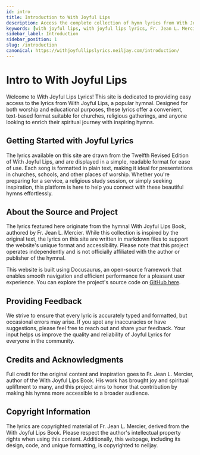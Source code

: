 ```yaml
---
id: intro
title: Introduction to With Joyful Lips
description: Access the complete collection of hymn lyrics from With Joyful Lips by Fr. Jean L. Mercier. Twelfth Revised Edition.
keywords: [with joyful lips, with joyful lips lyrics, Fr. Jean L. Mercier, hymn lyrics, twelfth revised edition]
sidebar_label: Introduction
sidebar_position: 1
slug: /introduction
canonical: https://withjoyfullipslyrics.neiljay.com/introduction/
---
```


# Intro to With Joyful Lips

Welcome to With Joyful Lips Lyrics! This site is dedicated to providing easy access to the lyrics from With Joyful Lips, a popular hymnal. Designed for both worship and educational purposes, these lyrics offer a convenient, text-based format suitable for churches, religious gatherings, and anyone looking to enrich their spiritual journey with inspiring hymns.

## Getting Started with Joyful Lyrics

The lyrics available on this site are drawn from the Twelfth Revised Edition of With Joyful Lips, and are displayed in a simple, readable format for ease of use. Each song is formatted in plain text, making it ideal for presentations in churches, schools, and other places of worship. Whether you're preparing for a service, a religious study session, or simply seeking inspiration, this platform is here to help you connect with these beautiful hymns effortlessly.

## About the Source and Project

The lyrics featured here originate from the hymnal With Joyful Lips Book, authored by Fr. Jean L. Mercier. While this collection is inspired by the original text, the lyrics on this site are written in markdown files to support the website's unique format and accessibility. Please note that this project operates independently and is not officially affiliated with the author or publisher of the hymnal.

This website is built using Docusaurus, an open-source framework that enables smooth navigation and efficient performance for a pleasant user experience. You can explore the project's source code on [GitHub here](https://github.com/neiljaviya).

## Providing Feedback

We strive to ensure that every lyric is accurately typed and formatted, but occasional errors may arise. If you spot any inaccuracies or have suggestions, please feel free to reach out and share your feedback. Your input helps us improve the quality and reliability of Joyful Lyrics for everyone in the community.

## Credits and Acknowledgments

Full credit for the original content and inspiration goes to Fr. Jean L. Mercier, author of the With Joyful Lips Book. His work has brought joy and spiritual upliftment to many, and this project aims to honor that contribution by making his hymns more accessible to a broader audience.

## Copyright Information

The lyrics are copyrighted material of Fr. Jean L. Mercier, derived from the With Joyful Lips Book. Please respect the author's intellectual property rights when using this content. Additionally, this webpage, including its design, code, and unique formatting, is copyrighted to neiljay.


